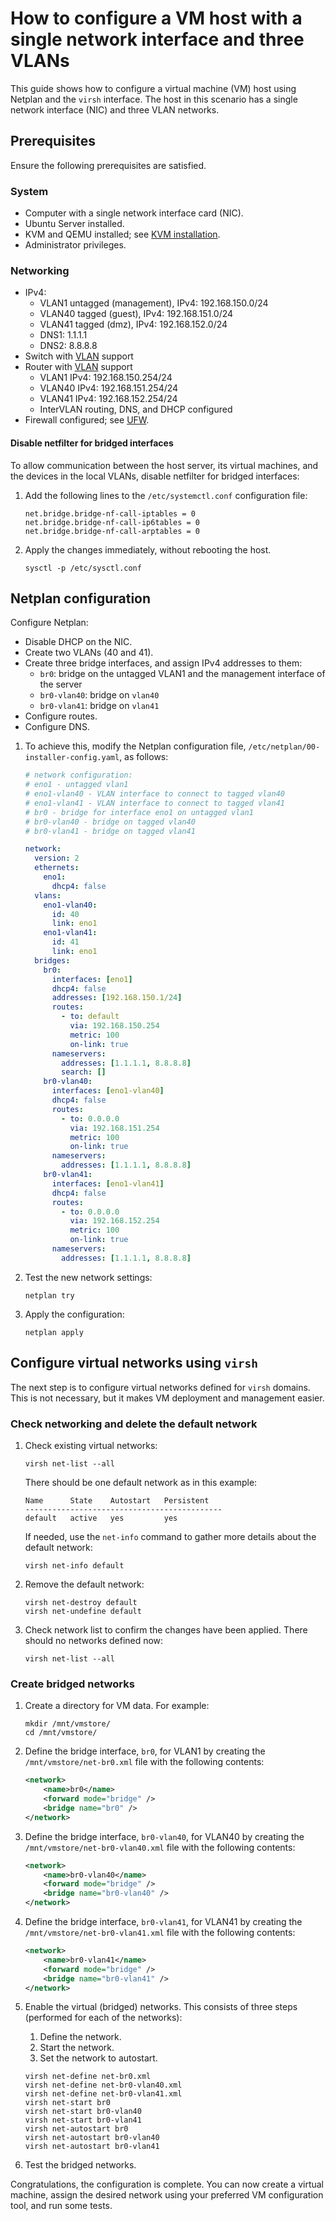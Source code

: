 # How to configure a VM host with a single network interface and three VLANs

This guide shows how to configure a virtual machine (VM) host using Netplan and the `virsh` interface. The host in this scenario has a single network interface (NIC) and three VLAN networks.


## Prerequisites

Ensure the following prerequisites are satisfied.


### System

- Computer with a single network interface card (NIC).
- Ubuntu Server installed.
- KVM and QEMU installed; see [KVM installation](https://help.ubuntu.com/community/KVM/Installation).
- Administrator privileges.


### Networking

- IPv4:
  - VLAN1 untagged (management), IPv4: 192.168.150.0/24
  - VLAN40 tagged (guest), IPv4: 192.168.151.0/24
  - VLAN41 tagged (dmz), IPv4: 192.168.152.0/24
  - DNS1: 1.1.1.1
  - DNS2: 8.8.8.8
- Switch with [VLAN](https://en.wikipedia.org/wiki/VLAN) support
- Router with [VLAN](https://en.wikipedia.org/wiki/VLAN) support
  - VLAN1 IPv4: 192.168.150.254/24
  - VLAN40 IPv4: 192.168.151.254/24
  - VLAN41 IPv4: 192.168.152.254/24
  - InterVLAN routing, DNS, and DHCP configured
- Firewall configured; see [UFW](https://help.ubuntu.com/community/UFW).


#### Disable netfilter for bridged interfaces

To allow communication between the host server, its virtual machines, and the devices in the local VLANs, disable netfilter for bridged interfaces:

1. Add the following lines to the `/etc/systemctl.conf` configuration file:

    ```
    net.bridge.bridge-nf-call-iptables = 0
    net.bridge.bridge-nf-call-ip6tables = 0
    net.bridge.bridge-nf-call-arptables = 0
    ```

2. Apply the changes immediately, without rebooting the host.

    ```none
    sysctl -p /etc/sysctl.conf
    ```


## Netplan configuration

Configure Netplan:

- Disable DHCP on the NIC.
- Create two VLANs (40 and 41).
- Create three bridge interfaces, and assign IPv4 addresses to them:
  - `br0`: bridge on the untagged VLAN1 and the management interface of the server
  - `br0-vlan40`: bridge on `vlan40`
  - `br0-vlan41`: bridge on `vlan41`
- Configure routes.
- Configure DNS.

1. To achieve this, modify the Netplan configuration file, `/etc/netplan/00-installer-config.yaml`,  as follows:

    ```yaml
    # network configuration:
    # eno1 - untagged vlan1
    # eno1-vlan40 - VLAN interface to connect to tagged vlan40
    # eno1-vlan41 - VLAN interface to connect to tagged vlan41
    # br0 - bridge for interface eno1 on untagged vlan1
    # br0-vlan40 - bridge on tagged vlan40
    # br0-vlan41 - bridge on tagged vlan41

    network:
      version: 2
      ethernets:
        eno1:
          dhcp4: false
      vlans:
        eno1-vlan40:
          id: 40
          link: eno1
        eno1-vlan41:
          id: 41
          link: eno1
      bridges:
        br0:
          interfaces: [eno1]
          dhcp4: false
          addresses: [192.168.150.1/24]
          routes:
            - to: default
              via: 192.168.150.254
              metric: 100
              on-link: true
          nameservers:
            addresses: [1.1.1.1, 8.8.8.8]
            search: []
        br0-vlan40:
          interfaces: [eno1-vlan40]
          dhcp4: false
          routes:
            - to: 0.0.0.0
              via: 192.168.151.254
              metric: 100
              on-link: true
          nameservers:
            addresses: [1.1.1.1, 8.8.8.8]
        br0-vlan41:
          interfaces: [eno1-vlan41]
          dhcp4: false
          routes:
            - to: 0.0.0.0
              via: 192.168.152.254
              metric: 100
              on-link: true
          nameservers:
            addresses: [1.1.1.1, 8.8.8.8]
    ```

2. Test the new network settings:

    ```none
    netplan try
    ```

3. Apply the configuration:

    ```
    netplan apply
    ```


## Configure virtual networks using `virsh`

The next step is to configure virtual networks defined for `virsh` domains. This is not necessary, but it makes VM deployment and management easier.


### Check networking and delete the default network

1. Check existing virtual networks:

    ```none
    virsh net-list --all
    ```

   There should be one default network as in this example:

    ```
    Name      State    Autostart   Persistent
    --------------------------------------------
    default   active   yes         yes
    ```

   If needed, use the `net-info` command to gather more details about the default network:

    ```
    virsh net-info default
    ```

2. Remove the default network:

    ```
    virsh net-destroy default
    virsh net-undefine default
    ```

3. Check network list to confirm the changes have been applied. There should no networks defined now:

    ```none
    virsh net-list --all
    ```


### Create bridged networks

1. Create a directory for VM data. For example:

    ```none
    mkdir /mnt/vmstore/
    cd /mnt/vmstore/
    ```

2. Define the bridge interface, `br0`, for VLAN1 by creating the `/mnt/vmstore/net-br0.xml` file with  the following contents:

    ```xml
    <network>
        <name>br0</name>
        <forward mode="bridge" />
        <bridge name="br0" />
    </network>
    ```

3. Define the bridge interface, `br0-vlan40`, for VLAN40 by creating the `/mnt/vmstore/net-br0-vlan40.xml` file with  the following contents:

    ```xml
    <network>
        <name>br0-vlan40</name>
        <forward mode="bridge" />
        <bridge name="br0-vlan40" />
    </network>
    ```

4. Define the bridge interface, `br0-vlan41`, for VLAN41 by creating the `/mnt/vmstore/net-br0-vlan41.xml` file with  the following contents:

    ```xml
    <network>
        <name>br0-vlan41</name>
        <forward mode="bridge" />
        <bridge name="br0-vlan41" />
    </network>
    ```

5. Enable the virtual (bridged) networks. This consists of three steps (performed for each of the networks):

   1. Define the network.
   2. Start  the network.
   3. Set the network to autostart.

    ```
    virsh net-define net-br0.xml
    virsh net-define net-br0-vlan40.xml
    virsh net-define net-br0-vlan41.xml
    virsh net-start br0
    virsh net-start br0-vlan40
    virsh net-start br0-vlan41
    virsh net-autostart br0
    virsh net-autostart br0-vlan40
    virsh net-autostart br0-vlan41
    ```

6. Test the bridged networks.

Congratulations, the configuration is complete. You can now create a virtual machine, assign the desired network using your preferred VM configuration tool, and run some tests.
